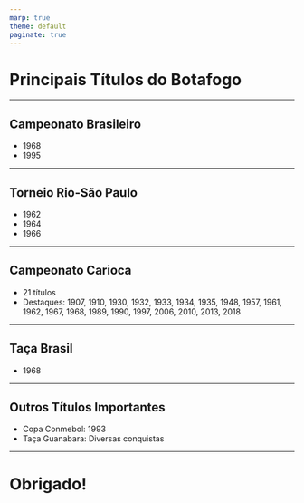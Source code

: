 ```yaml
---
marp: true
theme: default
paginate: true
---
```


# Principais Títulos do Botafogo

---

## Campeonato Brasileiro

- 1968
- 1995

---

## Torneio Rio-São Paulo

- 1962
- 1964
- 1966

---

## Campeonato Carioca

- 21 títulos
- Destaques: 1907, 1910, 1930, 1932, 1933, 1934, 1935, 1948, 1957, 1961, 1962, 1967, 1968, 1989, 1990, 1997, 2006, 2010, 2013, 2018

---

## Taça Brasil

- 1968

---

## Outros Títulos Importantes

- Copa Conmebol: 1993
- Taça Guanabara: Diversas conquistas

---

# Obrigado!